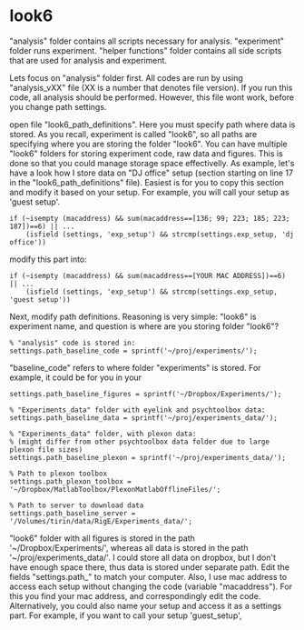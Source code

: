 # look6

"analysis" folder contains all scripts necessary for analysis. "experiment" folder runs experiment.
"helper functions" folder contains all side scripts that are used for analysis and experiment.

Lets focus on "analysis" folder first. 
All codes are run by using "analysis_vXX" file (XX is a number that denotes file version). If you run this code, all analysis should be performed. However, this file wont work, before you change path settings.

open file "look6_path_definitions". Here you must specify path where data is stored. As you recall, experiment is called "look6", so all paths are specifying where you are storing the folder "look6". You can have multiple "look6" folders for storing experiment code, raw data and figures. This is done so that you could manage storage space effectivelly. As example, let's have a look how I store data on "DJ office" setup (section starting on line 17 in the "look6_path_definitions" file). Easiest is for you to copy this section and modify it based on your setup. For example, you will call your setup as 'guest setup'.

    if (~isempty (macaddress) && sum(macaddress==[136; 99; 223; 185; 223; 187])==6) || ...
        (isfield (settings, 'exp_setup') && strcmp(settings.exp_setup, 'dj office'))
        
modify this part into:

    if (~isempty (macaddress) && sum(macaddress==[YOUR MAC ADDRESS])==6) || ...
        (isfield (settings, 'exp_setup') && strcmp(settings.exp_setup, 'guest setup'))

Next, modify path definitions. Reasoning is very simple: "look6" is experiment name, and question is where are you storing folder "look6"?

    % "analysis" code is stored in:
    settings.path_baseline_code = sprintf('~/proj/experiments/');
"baseline_code" refers to where folder "experiments" is stored. For example, it could be for you in your 

    settings.path_baseline_figures = sprintf('~/Dropbox/Experiments/');
    
    % "Experiments_data" folder with eyelink and psychtoolbox data:
    settings.path_baseline_data = sprintf('~/proj/experiments_data/');
    
    % "Experiments_data" folder, with plexon data:
    % (might differ from other psychtoolbox data folder due to large plexon file sizes)
    settings.path_baseline_plexon = sprintf('~/proj/experiments_data/');

    % Path to plexon toolbox
    settings.path_plexon_toolbox = '~/Dropbox/MatlabToolbox/PlexonMatlabOfflineFiles/';
    
    % Path to server to download data
    settings.path_baseline_server = '/Volumes/tirin/data/RigE/Experiments_data/';



"look6" folder with all figures is stored in the path '~/Dropbox/Experiments/', whereas all data is stored in the path '~/proj/experiments_data/'. I could store all data on dropbox, but I don't have enough space there, thus data is stored under separate path. Edit the fields "settings.path_" to match your computer.
Also, I use mac address to access each setup without changing the code (variable "macaddress"). For this you find your mac address, and correspondingly edit the code. Alternatively, you could also name your setup and access it as a settings part. For example, if you want to call your setup 'guest_setup', 

